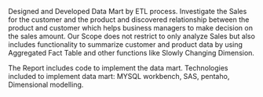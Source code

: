 Designed and Developed Data Mart by ETL process. Investigate the Sales for 
the customer and the product and discovered relationship between the product and customer which helps business managers to make decision on the sales amount.
Our Scope does not restrict to only analyze Sales but also includes functionality to 
summarize customer and product data by using Aggregated Fact Table and other functions like Slowly Changing Dimension.

The Report includes code to implement the data mart.
Technologies included to implement data mart: MYSQL workbench, SAS, pentaho, Dimensional modelling. 